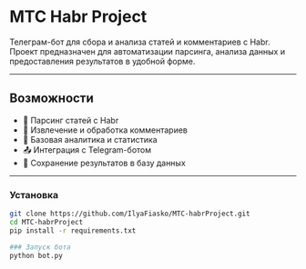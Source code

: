 # MTC Habr Project

Телеграм-бот для сбора и анализа статей и комментариев с Habr.  
Проект предназначен для автоматизации парсинга, анализа данных и предоставления результатов в удобной форме.

---

## Возможности

- 🔎 Парсинг статей с Habr
- 💬 Извлечение и обработка комментариев
- 🧠 Базовая аналитика и статистика
- 📤 Интеграция с Telegram-ботом
- 💾 Сохранение результатов в базу данных

---

### Установка

```bash
git clone https://github.com/IlyaFiasko/MTC-habrProject.git
cd MTC-habrProject
pip install -r requirements.txt

### Запуск бота
python bot.py
